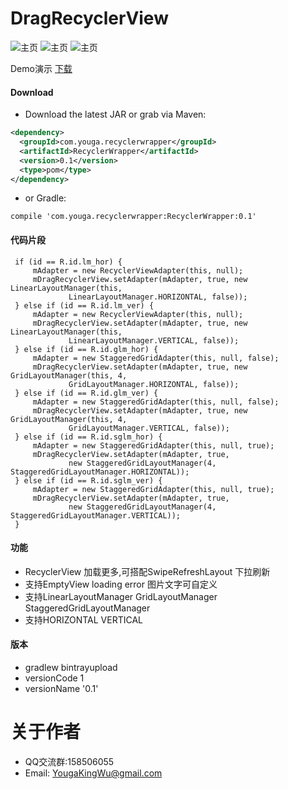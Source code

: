 # DragRecyclerView


![主页](https://github.com/YougaKing/DragRecyclerView/blob/master/Res/grid.png)
![主页](https://github.com/YougaKing/DragRecyclerView/blob/master/Res/stage_grid.png)
![主页](https://github.com/YougaKing/DragRecyclerView/blob/master/Res/haha.gif)

Demo演示 [下载](https://github.com/YougaKing/DragRecyclerView/blob/master/Res/app-release.apk)

#### Download
* Download the latest JAR or grab via Maven:
```xml
<dependency>
  <groupId>com.youga.recyclerwrapper</groupId>
  <artifactId>RecyclerWrapper</artifactId>
  <version>0.1</version>
  <type>pom</type>
</dependency>
```
* or Gradle:
```
compile 'com.youga.recyclerwrapper:RecyclerWrapper:0.1'
```
#### 代码片段
```
 if (id == R.id.lm_hor) {
     mAdapter = new RecyclerViewAdapter(this, null);
     mDragRecyclerView.setAdapter(mAdapter, true, new LinearLayoutManager(this,
             LinearLayoutManager.HORIZONTAL, false));
 } else if (id == R.id.lm_ver) {
     mAdapter = new RecyclerViewAdapter(this, null);
     mDragRecyclerView.setAdapter(mAdapter, true, new LinearLayoutManager(this,
             LinearLayoutManager.VERTICAL, false));
 } else if (id == R.id.glm_hor) {
     mAdapter = new StaggeredGridAdapter(this, null, false);
     mDragRecyclerView.setAdapter(mAdapter, true, new GridLayoutManager(this, 4,
             GridLayoutManager.HORIZONTAL, false));
 } else if (id == R.id.glm_ver) {
     mAdapter = new StaggeredGridAdapter(this, null, false);
     mDragRecyclerView.setAdapter(mAdapter, true, new GridLayoutManager(this, 4,
             GridLayoutManager.VERTICAL, false));
 } else if (id == R.id.sglm_hor) {
     mAdapter = new StaggeredGridAdapter(this, null, true);
     mDragRecyclerView.setAdapter(mAdapter, true,
             new StaggeredGridLayoutManager(4, StaggeredGridLayoutManager.HORIZONTAL));
 } else if (id == R.id.sglm_ver) {
     mAdapter = new StaggeredGridAdapter(this, null, true);
     mDragRecyclerView.setAdapter(mAdapter, true,
             new StaggeredGridLayoutManager(4, StaggeredGridLayoutManager.VERTICAL));
 }

```


#### 功能
* RecyclerView 加载更多,可搭配SwipeRefreshLayout 下拉刷新
* 支持EmptyView loading error 图片文字可自定义
* 支持LinearLayoutManager GridLayoutManager StaggeredGridLayoutManager
* 支持HORIZONTAL VERTICAL

#### 版本
* gradlew bintrayupload
* versionCode 1
* versionName '0.1'

# 关于作者
* QQ交流群:158506055
* Email: YougaKingWu@gmail.com
